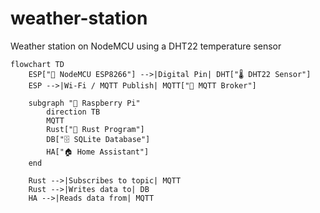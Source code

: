 # weather-station
Weather station on NodeMCU using a DHT22 temperature sensor

```mermaid
flowchart TD
    ESP["🔌 NodeMCU ESP8266"] -->|Digital Pin| DHT["🌡️ DHT22 Sensor"]
    ESP -->|Wi-Fi / MQTT Publish| MQTT["📡 MQTT Broker"]

    subgraph "🍓 Raspberry Pi"
        direction TB
        MQTT
        Rust["🦀 Rust Program"]
        DB["🗄️ SQLite Database"]
        HA["🏠 Home Assistant"]
    end

    Rust -->|Subscribes to topic| MQTT
    Rust -->|Writes data to| DB
    HA -->|Reads data from| MQTT
```
